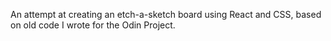 An attempt at creating an etch-a-sketch board using React and CSS, based on old code I wrote for the Odin Project.
